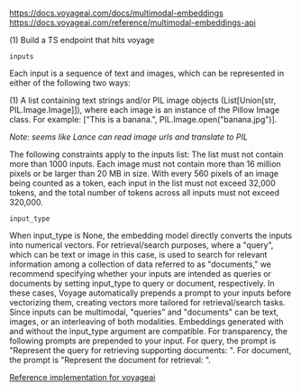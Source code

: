 https://docs.voyageai.com/docs/multimodal-embeddings
https://docs.voyageai.com/reference/multimodal-embeddings-api

(1) Build a TS endpoint that hits voyage

`inputs`

Each input is a sequence of text and images, which can be represented in either of the following two ways:

(1) A list containing text strings and/or PIL image objects (List[Union[str, PIL.Image.Image]]), where each image is an instance of the Pillow Image class. For example: ["This is a banana.", PIL.Image.open("banana.jpg")].

_Note: seems like Lance can read image urls and translate to PIL_

The following constraints apply to the inputs list:
The list must not contain more than 1000 inputs.
Each image must not contain more than 16 million pixels or be larger than 20 MB in size.
With every 560 pixels of an image being counted as a token, each input in the list must not exceed 32,000 tokens, and the total number of tokens across all inputs must not exceed 320,000.

`input_type`

When input_type is None, the embedding model directly converts the inputs into numerical vectors. For retrieval/search purposes, where a "query", which can be text or image in this case, is used to search for relevant information among a collection of data referred to as "documents," we recommend specifying whether your inputs are intended as queries or documents by setting input_type to query or document, respectively. In these cases, Voyage automatically prepends a prompt to your inputs before vectorizing them, creating vectors more tailored for retrieval/search tasks. Since inputs can be multimodal, "queries" and "documents" can be text, images, or an interleaving of both modalities. Embeddings generated with and without the input_type argument are compatible.
For transparency, the following prompts are prepended to your input.
For query, the prompt is "Represent the query for retrieving supporting documents: ".
For document, the prompt is "Represent the document for retrieval: ".

[Reference implementation for voyageai](https://github.com/lancedb/lancedb/blob/a997fd41080be3732def9dd352afbfa65c2fe8c6/python/python/lancedb/embeddings/voyageai.py#L34)
